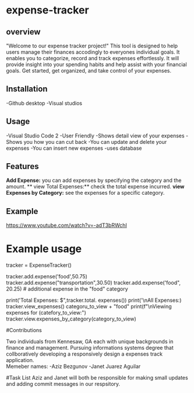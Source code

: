 # expense-tracker

## overview
"Welcome to our expense tracker project!" This tool is designed to help users manage their finances accodingly to everyones individual goals. It enables you to categorize, record and track expenses effortlessly. It will provide insight into your spending habits and help assist with your financial goals. Get started, get organized, and take control of your expenses. 

## Installation 
-Github desktop 
-Visual studios

## Usage 
  -Visual Studio Code 2 
  -User Friendly 
  -Shows detail view of your expenses 
  -Shows you how you can cut back
  -You can update and delete your expenses 
  -You can insert new expenses 
  -uses database 
  
## Features 
  **Add Expense:** you can add expenses by specifying the category and the amount.
  ** view Total Expenses:** check the total expense incurred.
  **view Expenses by Category:** see the expenses for a specific category.
  
## Example 
https://www.youtube.com/watch?v=-adT3bRWchI
# Example usage 
tracker = ExpenseTracker()

tracker.add.expense('food',50.75)
tracker.add.expense("transportation",30.50)
tracker.add.expense('food", 20.25) # additional expense in the "food" category 

print('Total Expenses: $",tracker.total. expenses())
print('\nAll Expenses:)
tracker.view_expenses()
categoru_to_view + "food"
print(f"\nViewing expenses for (catefory_to_view:")
tracker.view.expenses_by_category(category_to_view)

#Contributions 

Two individuals from Kennesaw, GA each with unique backgrounds in finance and management. Pursuing informations systems degree that collboratively developing a responsively design a expenses track application.  
    Memeber names:
      -Aziz Bezgunov
      -Janet Juarez Aguilar 

#Task List 
Aziz and Janet will both be responsible for making small updates and adding commit messages in our respsitory. 
